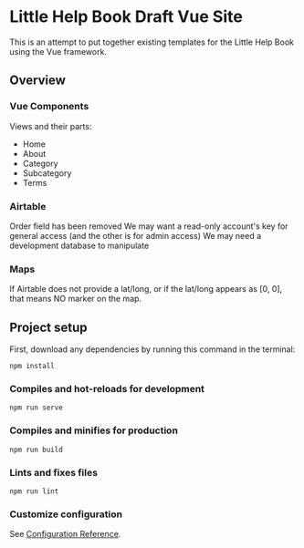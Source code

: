 # Little Help Book Draft Vue Site

This is an attempt to put together existing templates for the Little Help Book using the Vue framework.

## Overview

### Vue Components

Views and their parts:

* Home
* About
* Category
* Subcategory
* Terms

### Airtable

Order field has been removed
We may want a read-only account's key for general access (and the other is for admin access)
We may need a development database to manipulate

### Maps

If Airtable does not provide a lat/long, or if the lat/long appears as [0, 0], that means NO marker on the map.

## Project setup

First, download any dependencies by running this command in the terminal:

```
npm install
```

### Compiles and hot-reloads for development
```
npm run serve
```

### Compiles and minifies for production
```
npm run build
```

### Lints and fixes files
```
npm run lint
```

### Customize configuration
See [Configuration Reference](https://cli.vuejs.org/config/).
